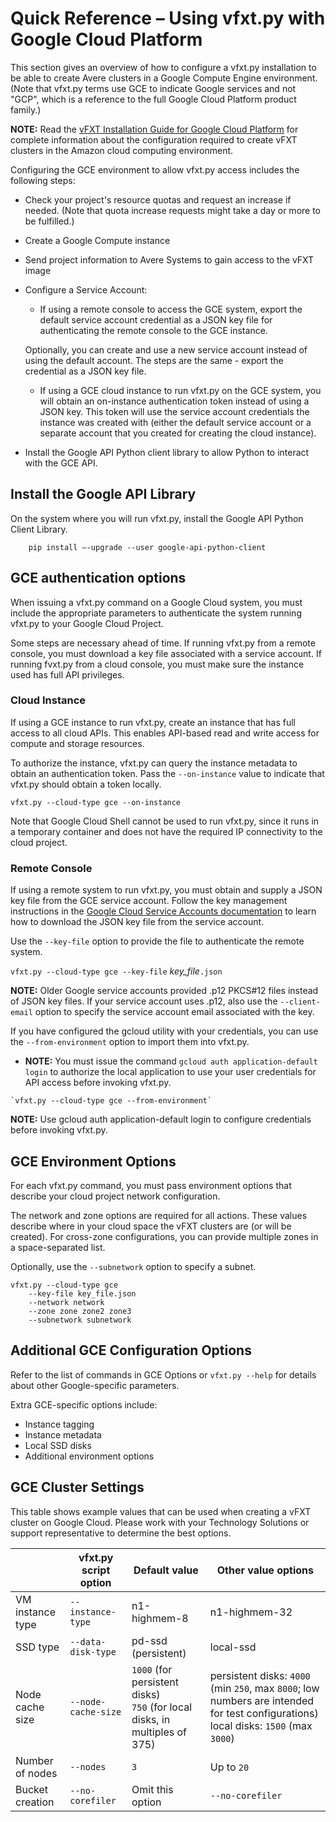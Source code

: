 # Quick Reference – Using vfxt.py with Google Cloud Platform

This section gives an overview of how to configure a vfxt.py installation to be able to create Avere clusters in a Google Compute Engine  environment. (Note that vfxt.py terms use GCE to indicate Google services and not "GCP", which is a reference to the full Google Cloud Platform product family.)

**NOTE:** Read the [vFXT Installation Guide for Google Cloud Platform](<https://azure.github.io/Avere/#vfxt>) for complete information about the configuration required to create vFXT clusters in the Amazon cloud computing environment. 

Configuring the GCE environment to allow vfxt.py access includes the following steps: 

* Check your project's resource quotas and request an increase if needed. (Note that quota increase requests might take a day or more to be fulfilled.)
* Create a Google Compute instance  
* Send project information to Avere Systems to gain access to the vFXT image
* Configure a Service Account:

  * If using a remote console to access the GCE system, export the default service account credential as a JSON key file for authenticating the remote console to the GCE instance. 

  Optionally, you can create and use a new service account instead of using the default account. The steps are the same - export the credential as a JSON key file.  

  * If using a GCE cloud instance to run vfxt.py on the GCE system, you will obtain an on-instance authentication token instead of using a JSON key. This token will use the service account credentials the instance was created with (either the default service account or a separate account that you created for creating the cloud instance). 

* Install the Google API Python client library to allow Python to interact with the GCE API. 

## Install the Google API Library 

On the system where you will run vfxt.py, install the Google API Python Client Library. 

`    pip install –-upgrade --user google-api-python-client`

## GCE authentication options

When issuing a vfxt.py command on a Google Cloud system, you must include the appropriate parameters to authenticate the system running vfxt.py to your Google Cloud Project.

Some steps are necessary ahead of time. If running vfxt.py from a remote console, you must download a key file associated with a service account. If running fvxt.py from a cloud console, you must make sure the instance used has full API privileges. 

### Cloud Instance

If using a GCE instance to run vfxt.py, create an instance that has full access to all cloud APIs. This enables API-based read and write access for compute and storage resources. 

To authorize the instance, vfxt.py can query the instance metadata to obtain an authentication token. Pass the `--on-instance` value to indicate that vfxt.py should obtain a token locally. 

`vfxt.py --cloud-type gce --on-instance`

Note that Google Cloud Shell cannot be used to run vfxt.py, since it runs in a temporary container and does not have the required IP connectivity to the cloud project.  

### Remote Console 

If using a remote system to run vfxt.py, you must obtain and supply a JSON key file from the GCE service account. Follow the key management instructions in the [Google Cloud Service Accounts documentation](<https://cloud.google.com/iam/docs/creating-managing-service-account-keys>) to learn how to download the JSON key file from the service account. 

Use the `--key-file` option to provide the file to authenticate the remote system. 

`vfxt.py --cloud-type gce --key-file` *key_file*`.json`

**NOTE:** Older Google service accounts provided .p12 PKCS#12 files instead of JSON key files. If your service account uses .p12, also use the `--client-email` option to specify the service account email associated with the key.

If you have configured the gcloud utility with your credentials, you can use the `--from-environment` option to import them into vfxt.py.

   * **NOTE:** You must issue the command `gcloud auth application-default login` to authorize the local application to use your user credentials for API access before invoking vfxt.py. 

    `vfxt.py --cloud-type gce --from-environment`

**NOTE:** Use gcloud auth application-default login to configure credentials before invoking vfxt.py. 

## GCE Environment Options

For each vfxt.py command, you must pass environment options that describe your cloud project network configuration.  

The network and zone options are required for all actions. These values describe where in your cloud space the vFXT clusters are (or will be created). For cross-zone configurations, you can provide multiple zones in a space-separated list. 

Optionally, use the `--subnetwork` option to specify a subnet. 

```
vfxt.py	--cloud-type gce 
	--key-file key_file.json 
	--network network 
	--zone zone zone2 zone3 
	--subnetwork subnetwork 
```

## Additional GCE Configuration Options

Refer to the list of commands in GCE Options or `vfxt.py --help` for details about other Google-specific parameters. 

Extra GCE-specific options include:

* Instance tagging 
* Instance metadata
* Local SSD disks
* Additional environment options

## GCE Cluster Settings 

This table shows example values that can be used when creating a vFXT cluster on Google Cloud. Please work with your Technology Solutions or support representative to determine the best options.

|   | vfxt.py script option | Default value | Other value options |
| ---------- | ---------- | ------------------ | ---------- | 
| VM instance type | `--instance-type` | n1-highmem-8 | n1-highmem-32 |
| SSD type | `--data-disk-type` | pd-ssd (persistent) | local-ssd |
| Node cache size | `--node-cache-size` | `1000` (for persistent disks) <br/>`750` (for local disks, in multiples of 375) | persistent disks: `4000` (min `250`, max `8000`; low numbers are intended for test configurations) <br/>local disks: `1500` (max `3000`)  |
|Number of nodes | `--nodes` | `3` | Up to `20` |
| Bucket creation | `--no-corefiler` | Omit this option | `--no-corefiler` |

